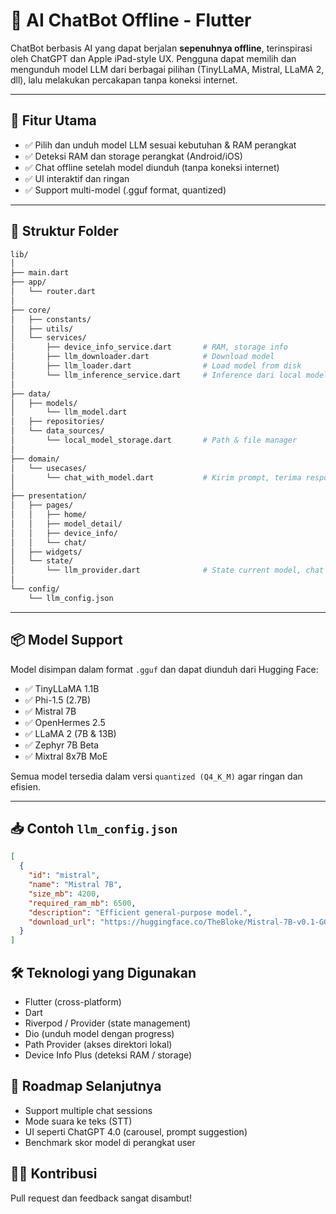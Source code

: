 # 🤖 AI ChatBot Offline - Flutter

ChatBot berbasis AI yang dapat berjalan **sepenuhnya offline**, terinspirasi oleh ChatGPT dan Apple iPad-style UX. Pengguna dapat memilih dan mengunduh model LLM dari berbagai pilihan (TinyLLaMA, Mistral, LLaMA 2, dll), lalu melakukan percakapan tanpa koneksi internet.

---

## 🚀 Fitur Utama

- ✅ Pilih dan unduh model LLM sesuai kebutuhan & RAM perangkat
- ✅ Deteksi RAM dan storage perangkat (Android/iOS)
- ✅ Chat offline setelah model diunduh (tanpa koneksi internet)
- ✅ UI interaktif dan ringan
- ✅ Support multi-model (.gguf format, quantized)

---

## 📁 Struktur Folder

```bash
lib/
│
├── main.dart
├── app/
│   └── router.dart
│
├── core/
│   ├── constants/
│   ├── utils/
│   └── services/
│       ├── device_info_service.dart       # RAM, storage info
│       ├── llm_downloader.dart            # Download model
│       ├── llm_loader.dart                # Load model from disk
│       └── llm_inference_service.dart     # Inference dari local model
│
├── data/
│   ├── models/
│       └── llm_model.dart
│   ├── repositories/
│   └── data_sources/
│       └── local_model_storage.dart       # Path & file manager
│
├── domain/
│   └── usecases/
│       └── chat_with_model.dart           # Kirim prompt, terima respons
│
├── presentation/
│   ├── pages/
│   │   ├── home/
│   │   ├── model_detail/
│   │   ├── device_info/
│   │   └── chat/
│   ├── widgets/
│   └── state/
│       └── llm_provider.dart              # State current model, chat history
│
└── config/
    └── llm_config.json

```

---

## 📦 Model Support

Model disimpan dalam format `.gguf` dan dapat diunduh dari Hugging Face:

- ✅ TinyLLaMA 1.1B
- ✅ Phi-1.5 (2.7B)
- ✅ Mistral 7B
- ✅ OpenHermes 2.5
- ✅ LLaMA 2 (7B & 13B)
- ✅ Zephyr 7B Beta
- ✅ Mixtral 8x7B MoE

Semua model tersedia dalam versi `quantized (Q4_K_M)` agar ringan dan efisien.

---

## 📥 Contoh `llm_config.json`

```json
[
  {
    "id": "mistral",
    "name": "Mistral 7B",
    "size_mb": 4200,
    "required_ram_mb": 6500,
    "description": "Efficient general-purpose model.",
    "download_url": "https://huggingface.co/TheBloke/Mistral-7B-v0.1-GGUF/resolve/main/mistral-7b-v0.1.Q4_K_M.gguf"
  }
]
```

## 🛠️ Teknologi yang Digunakan

- Flutter (cross-platform)
- Dart
- Riverpod / Provider (state management)
- Dio (unduh model dengan progress)
- Path Provider (akses direktori lokal)
- Device Info Plus (deteksi RAM / storage)

## 🧠 Roadmap Selanjutnya

- Support multiple chat sessions
- Mode suara ke teks (STT)
- UI seperti ChatGPT 4.0 (carousel, prompt suggestion)
- Benchmark skor model di perangkat user

## 👨‍💻 Kontribusi

Pull request dan feedback sangat disambut!
